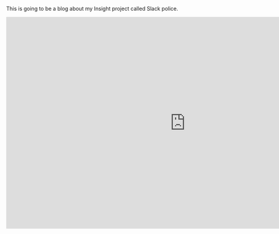 This is going to be a blog about my Insight project called Slack police.

<iframe src="https://docs.google.com/presentation/d/1TqxuLvwW3soUVkhG1mz5OvBDO0Zp0Q4iWWZ9MhpTn64/embed?start=false&loop=false&delayms=3000" frameborder="0" width="960" height="569" allowfullscreen="true" mozallowfullscreen="true" webkitallowfullscreen="true"></iframe>
